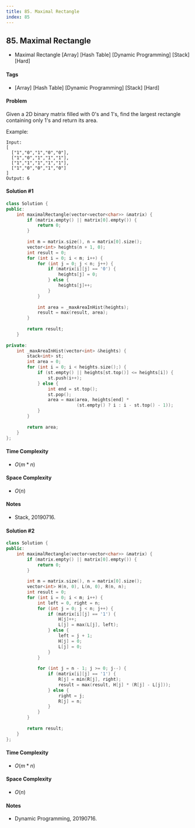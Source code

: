 ```yaml
---
title: 85. Maximal Rectangle
index: 85
---
```


## 85. Maximal Rectangle
- Maximal Rectangle [Array] [Hash Table] [Dynamic Programming] [Stack] [Hard]

#### Tags
- [Array] [Hash Table] [Dynamic Programming] [Stack] [Hard]

#### Problem
Given a 2D binary matrix filled with 0's and 1's, find the largest rectangle containing only 1's and return its area.

Example:

    Input:
    [
      ["1","0","1","0","0"],
      ["1","0","1","1","1"],
      ["1","1","1","1","1"],
      ["1","0","0","1","0"]
    ]
    Output: 6

#### Solution #1
``` C++
class Solution {
public:
    int maximalRectangle(vector<vector<char>> &matrix) {
        if (matrix.empty() || matrix[0].empty()) {
            return 0;
        }
        
        int m = matrix.size(), n = matrix[0].size();
        vector<int> heights(n + 1, 0);
        int result = 0;
        for (int i = 0; i < m; i++) {
            for (int j = 0; j < n; j++) {
                if (matrix[i][j] == '0') {
                    heights[j] = 0;
                } else {
                    heights[j]++;
                }
            }
            
            int area = _maxAreaInHist(heights);
            result = max(result, area);
        }
        
        return result;
    }
    
private:
    int _maxAreaInHist(vector<int> &heights) {
        stack<int> st;
        int area = 0;
        for (int i = 0; i < heights.size();) {
            if (st.empty() || heights[st.top()] <= heights[i]) {
                st.push(i++);
            } else {
                int end = st.top();
                st.pop();
                area = max(area, heights[end] * 
                           (st.empty() ? i : i - st.top() - 1));
            }
        }
        
        return area;
    }
};
```

#### Time Complexity
- $O(m*n)$

#### Space Complexity
- $O(n)$

#### Notes
- Stack, 20190716.

#### Solution #2
``` C++
class Solution {
public:
    int maximalRectangle(vector<vector<char>> &matrix) {
        if (matrix.empty() || matrix[0].empty()) {
            return 0;
        }
        
        int m = matrix.size(), n = matrix[0].size();
        vector<int> H(n, 0), L(n, 0), R(n, n);
        int result = 0;
        for (int i = 0; i < m; i++) {
            int left = 0, right = n;
            for (int j = 0; j < n; j++) {
                if (matrix[i][j] == '1') {
                    H[j]++;
                    L[j] = max(L[j], left);
                } else {
                    left = j + 1;
                    H[j] = 0;
                    L[j] = 0;
                }
            }
            
            for (int j = n - 1; j >= 0; j--) {
                if (matrix[i][j] == '1') {
                    R[j] = min(R[j], right);
                    result = max(result, H[j] * (R[j] - L[j]));
                } else {
                    right = j;
                    R[j] = n;
                }
            }
        }
        
        return result;
    }
};
```

#### Time Complexity
- $O(m*n)$

#### Space Complexity
- $O(n)$

#### Notes
- Dynamic Programming, 20190716.
